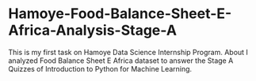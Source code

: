 # Hamoye-Food-Balance-Sheet-E-Africa-Analysis-Stage-A
 This is my first task on Hamoye Data Science Internship Program.  About I analyzed Food Balance Sheet E Africa dataset  to answer the Stage A Quizzes of Introduction to Python for Machine Learning.
